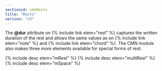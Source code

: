 ```yaml
---
sectionid: cmnRests
title: "Rests"
version: "v3"
---
```


The **@dur** attribute on {% include link elem="rest" %} captures the written duration
of the rest and allows the same values as on {% include link elem="note" %} and {% include link elem="chord" %}. The CMN module also makes three more elements available for
special forms of rest:



{% include desc elem="mRest" %}
{% include desc elem="multiRest" %}
{% include desc elem="mSpace" %}




